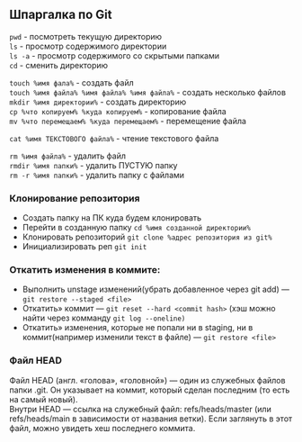 ## Шпаргалка по Git

`pwd` - посмотреть текущую директорию <br>
`ls` - просмотр содержимого директории <br>
`ls -a` - просмотр содержимого со скрытыми папками <br>
`cd` - сменить директорию<br>

`touch %имя фала%`  - создать файл<br>
`touch %имя файла% %имя файла% %имя файла%` - создать несколько файлов<br>
`mkdir %имя директории%` - создать директорию<br>
`cp %что копируем% %куда копируем%` - копирование файла<br>
`mv %что перемещаем% %куда перемещаем%` - перемещение файла<br>

`cat %имя ТЕКСТОВОГО файла%` - чтение текстового файла<br>

`rm %имя файла%` - удалить файл<br>
`rmdir %имя папки%` - удалить ПУСТУЮ папку<br>
`rm -r %имя папки%` - удалить папку с файлами<br>

### Клонирование репозитория

* Создать папку на ПК куда будем клонировать<br>
* Перейти в созданную папку `cd %имя созданной директории%`<br>
* Клонировать репозиторий `git clone %адрес репозитория из git%`<br>
* Инициализировать реп `git init`<br>

### Откатить изменения в коммите:

* Выполнить unstage изменений(убрать добавленное через git add) — `git restore --staged <file>`<br>
* Откатить» коммит — `git reset --hard <commit hash>` (хэш можно найти через комманду `git log --oneline)`<br>
* Откатить» изменения, которые не попали ни в staging, ни в коммит(например изменили текст в файле) — `git restore <file>`<br>

### Файл HEAD

Файл HEAD (англ. «голова», «головной») — один из служебных файлов папки .git. Он указывает на коммит, который сделан последним (то есть на самый новый).<br>
Внутри HEAD — ссылка на служебный файл: refs/heads/master (или refs/heads/main в зависимости от названия ветки). Если заглянуть в этот файл, можно увидеть хеш последнего коммита.